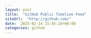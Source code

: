 ```yaml
---
layout: post
title:  "GitHub Public Timeline Feed"
siteUrl:  "http://github.com/"
date:  2025-02-14 15:45:18+00:00
categories: github
---
```

